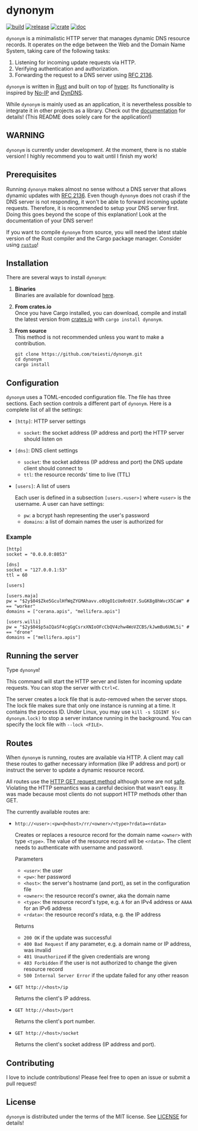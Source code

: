 # dynonym

[![build]][travis]
[![release]][github]
[![crate]][crates.io]
[![doc]][docs.rs]

[build]: https://travis-ci.org/teiesti/dynonym.svg?branch=master
[travis]: https://travis-ci.org/teiesti/dynonym

[release]: https://img.shields.io/github/release/teiesti/dynonym.svg
[github]: https://github.com/teiesti/dynonym/releases

[crate]: https://img.shields.io/crates/v/dynonym.svg
[crates.io]: https://crates.io/crates/dynonym

[doc]: https://docs.rs/dynonym/badge.svg
[docs.rs]: https://docs.rs/dynonym

`dynonym` is a minimalistic HTTP server that manages dynamic DNS resource records. It operates on
the edge between the Web and the Domain Name System, taking care of the following tasks:

1. Listening for incoming update requests via HTTP.
2. Verifying authentication and authorization.
3. Forwarding the request to a DNS server using [RFC 2136][10].

`dynonym` is written in [Rust][20] and built on top of [hyper][30]. Its functionality is inspired
by [No-IP][40] and [DynDNS][50].

While `dynonym` is mainly used as an application, it is nevertheless possible to integrate it in
other projects as a library. Check out the [documentation][55] for details! (This README does
solely care for the application!)

## WARNING

`dynonym` is currently under development. At the moment, there is no stable version! I highly
recommend you to wait until I finish my work!

## Prerequisites

Running `dynonym` makes almost no sense without a DNS server that allows dynamic updates with
[RFC 2136][30]. Even though `dynonym` does not crash if the DNS server is not responding, it won't
be able to forward incoming update requests. Therefore, it is recommended to setup your DNS server
first. Doing this goes beyond the scope of this explanation! Look at the documentation of your DNS
server!

If you want to compile `dynonym` from source, you will need the latest stable version of the Rust
compiler and the Cargo package manager. Consider using [`rustup`][60]!

## Installation

There are several ways to install `dynonym`:

1. **Binaries**  
   Binaries are available for download [here][70].

2. **From crates.io**  
   Once you have Cargo installed, you can download, compile and install the latest version from
   [crates.io][80] with `cargo install dynonym`.

3. **From source**  
   This method is not recommended unless you want to make a contribution.
   ```
   git clone https://github.com/teiesti/dynonym.git
   cd dynonym
   cargo install
   ```

## Configuration

`dynonym` uses a TOML-encoded configuration file. The file has three sections. Each section controls
a different part of `dynonym`. Here is a complete list of all the settings:

- `[http]`: HTTP server settings
  - `socket`: the socket address (IP address and port) the HTTP server should listen on

- `[dns]`: DNS client settings
  - `socket`: the socket address (IP address and port) the DNS update client should connect to
  - `ttl`: the resource records' time to live (TTL)

- `[users]`: A list of users

  Each user is defined in a subsection `[users.<user>]` where `<user>` is the username. A user can
  have settings:
  - `pw`: a bcrypt hash representing the user's password
  - `domains`: a list of domain names the user is authorized for

### Example
```
[http]
socket = "0.0.0.0:8053"

[dns]
socket = "127.0.0.1:53"
ttl = 60

[users]

[users.maja]
pw = "$2y$04$Zke5GculHfWqZYGMAhavv.o0UgO1cUeRn01Y.SuGK8g8hWvcX5CaW" # == "worker"
domains = ["cerana.apis", "mellifera.apis"]

[users.willi]
pw = "$2y$04$p5aIQaSF4cgGgCsrxXNIoOFcCbQV4zhw4WoVZCBS/kJwmBu6UWL5i" # == "drone"
domains = ["mellifera.apis"]
```

## Running the server

Type `dynonym`!

This command will start the HTTP server and listen for incoming update requests. You can stop the
server with `Ctrl+C`.

The server creates a lock file that is auto-removed when the server stops. The lock file makes sure
that only one instance is running at a time. It contains the process ID. Under Linux, you may use
`kill -s SIGINT $(< dynonym.lock)` to stop a server instance running in the background. You can
specify the lock file with `--lock <FILE>`.

## Routes

When `dynonym` is running, routes are available via HTTP. A client may call these routes to gather
necessary information (like IP address and port) or instruct the server to update a dynamic resource
record.

All routes use the [HTTP GET request method][90] although some are not [safe][100]. Violating the
HTTP semantics was a careful decision that wasn't easy. It was made because most clients do not
support HTTP methods other than GET.

The currently available routes are:

- `http://<user>:<pw>@<host>/rr/<owner>/<type>?rdata=<rdata>`

  Creates or replaces a resource record for the domain name `<owner>` with type `<type>`. The value
  of the resource record will be `<rdata>`. The client needs to authenticate with username and
  password.

  Parameters
    - `<user>`: the user
    - `<pw>`: her password
    - `<host>`: the server's hostname (and port), as set in the configuration file
    - `<owner>`: the resource record's owner, aka the domain name
    - `<type>`: the resource record's type, e.g. `A` for an IPv4 address or `AAAA` for an IPv6 address
    - `<rdata>`: the resource record's rdata, e.g. the IP address

  Returns
    - `200 OK` if the update was successful
    - `400 Bad Request` if any parameter, e.g. a domain name or IP address, was invalid
    - `401 Unauthorized` if the given credentials are wrong
    - `403 Forbidden` if the user is not authorized to change the given resource record
    - `500 Internal Server Error` if the update failed for any other reason

- `GET http://<host>/ip`

  Returns the client's IP address.

- `GET http://<host>/port`

  Returns the client's port number.

- `GET http://<host>/socket`

  Returns the client's socket address (IP address and port).

## Contributing

I love to include contributions! Please feel free to open an issue or submit a pull request!

## License

`dynonym` is distributed under the terms of the MIT license. See [LICENSE](LICENSE) for details!


[10]: https://tools.ietf.org/html/rfc2136
[20]: https://www.rust-lang.org/
[30]: https://hyper.rs/
[40]: https://www.noip.com/
[50]: https://dyn.com/remote-access/
[55]: https://docs.rs/dynonym
[60]: https://www.rustup.rs/
[70]: https://github.com/teiesti/dynonym/releases
[80]: https://crates.io/
[90]: https://developer.mozilla.org/en-US/docs/Web/HTTP/Methods/GET
[100]: https://developer.mozilla.org/en-US/docs/Glossary/Safe
